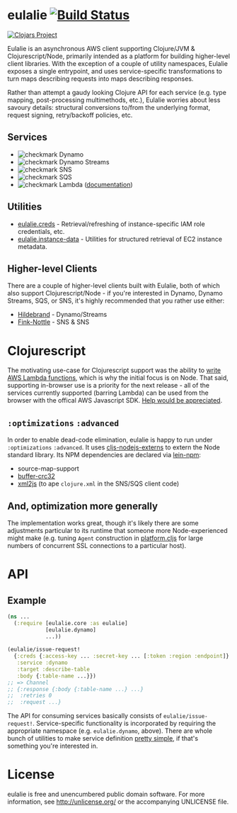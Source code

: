 # eulalie  [![Build Status](https://travis-ci.org/nervous-systems/eulalie.svg?branch=master)](https://travis-ci.org/nervous-systems/eulalie)

[![Clojars Project](http://clojars.org/io.nervous/eulalie/latest-version.svg)](http://clojars.org/io.nervous/eulalie)

Eulalie is an asynchronous AWS client supporting Clojure/JVM &
Clojurescript/Node, primarily intended as a platform for building higher-level
client libraries.  With the exception of a couple of utility namespaces, Eulalie
exposes a single entrypoint, and uses service-specific transformations to turn
maps describing requests into maps describing responses.

Rather than attempt a gaudy looking Clojure API for each service (e.g. type
mapping, post-processing multimethods, etc.), Eulalie worries about less savoury
details: structural conversions to/from the underlying format, request signing,
retry/backoff policies, etc.

## Services

 -  ![checkmark](https://nervous.io/images/green-tick.png) Dynamo
 -  ![checkmark](https://nervous.io/images/green-tick.png) Dynamo Streams
 -  ![checkmark](https://nervous.io/images/green-tick.png) SNS
 -  ![checkmark](https://nervous.io/images/green-tick.png) SQS
 -  ![checkmark](https://nervous.io/images/yellow-tick.png) Lambda ([documentation](https://github.com/nervous-systems/eulalie/wiki/eulalie.lambda.util))

## Utilities
 - [eulalie.creds](https://github.com/nervous-systems/eulalie/wiki/eulalie.creds) - Retrieval/refreshing of instance-specific IAM role credentials, etc.
 - [eulalie.instance-data](https://github.com/nervous-systems/eulalie/blob/master/src/eulalie/instance_data.cljc) - Utilities for structured retrieval of EC2 instance metadata.

## Higher-level Clients


There are a couple of higher-level clients built with Eulalie, both of which also
support Clojurescript/Node - if you're interested in Dynamo, Dynamo
Streams, SQS, or SNS, it's highly recommended that you rather use either:

 - [Hildebrand](https://github.com/nervous-systems/hildebrand) - Dynamo/Streams
 - [Fink-Nottle](https://github.com/nervous-systems/fink-nottle) - SNS & SNS

# Clojurescript

The motivating use-case for Clojurescript support was the ability to [write AWS Lambda
functions](https://nervous.io/clojure/clojurescript/aws/lambda/node/lein/2015/07/05/lambda/), which is why the initial focus is on Node.  That said, supporting in-browser use is a priority for the next release - all of the services currently supported (barring Lambda) can be used from the browser with the offical AWS Javascript SDK. [Help would be appreciated](https://github.com/nervous-systems/eulalie/issues/13).

## `:optimizations` `:advanced`

In order to enable dead-code elimination, eulalie is happy to run under `:optimizations` `:advanced`.  It uses [cljs-nodejs-externs](https://github.com/nervous-systems/cljs-nodejs-externs) to extern the Node standard library.  Its NPM dependencies are declared via [lein-npm](https://github.com/RyanMcG/lein-npm):

 - source-map-support
 - [buffer-crc32](https://www.npmjs.com/package/buffer-crc32)
 - [xml2js](https://www.npmjs.com/package/xml2js) (to ape `clojure.xml` in the SNS/SQS client code)

## And, optimization more generally

The implementation works great, though it's likely there are some adjustments particular to its runtime that someone more Node-experienced might make (e.g. tuning `Agent` construction in [platform.cljs](https://github.com/nervous-systems/eulalie/blob/master/src/eulalie/platform.cljs#L24) for large numbers of concurrent SSL connections to a particular host).  

# API

## Example

```clojure
(ns ...
  (:require [eulalie.core :as eulalie]
            [eulalie.dynamo]
            ...))
            
(eulalie/issue-request!
  {:creds {:access-key ... :secret-key ... [:token :region :endpoint]}
   :service :dynamo
   :target :describe-table
   :body {:table-name ...}})
;; => Channel
;; {:response {:body {:table-name ...} ...}
;;  :retries 0
;;  :request ...}
```

The API for consuming services basically consists of `eulalie/issue-request!`.  Service-specific functionality is incorporated by requiring the appropriate namespace (e.g. `eulalie.dynamo`, above).  There are whole bunch of utilities to make service definition [pretty simple](https://github.com/nervous-systems/eulalie/blob/master/src/eulalie/dynamo.cljc), if that's something you're interested in.

# License

eulalie is free and unencumbered public domain software. For more
information, see http://unlicense.org/ or the accompanying UNLICENSE
file.

